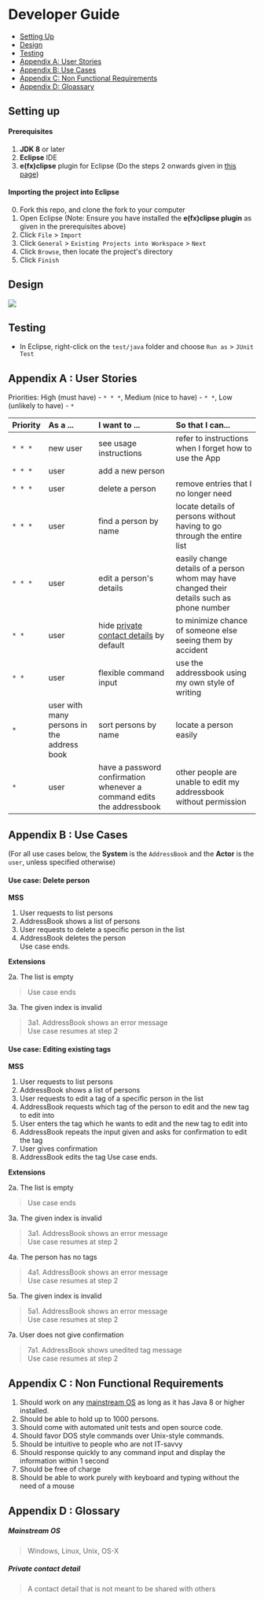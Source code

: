 # Developer Guide

* [Setting Up](#setting-up)
* [Design](#design)
* [Testing](#testing)
* [Appendix A: User Stories](#appendix-a--user-stories)
* [Appendix B: Use Cases](#appendix-b--use-cases)
* [Appendix C: Non Functional Requirements](#appendix-c--non-functional-requirements)
* [Appendix D: Gloassary](#appendix-d--glossary)

## Setting up

#### Prerequisites

1. **JDK 8** or later
2. **Eclipse** IDE
3. **e(fx)clipse** plugin for Eclipse (Do the steps 2 onwards given in
   [this page](http://www.eclipse.org/efxclipse/install.html#for-the-ambitious))


#### Importing the project into Eclipse

0. Fork this repo, and clone the fork to your computer
1. Open Eclipse (Note: Ensure you have installed the **e(fx)clipse plugin** as given in the prerequisites above)
2. Click `File` > `Import`
3. Click `General` > `Existing Projects into Workspace` > `Next`
4. Click `Browse`, then locate the project's directory
5. Click `Finish`

## Design
<img src="images/mainClassDiagram.png"/>

## Testing

* In Eclipse, right-click on the `test/java` folder and choose `Run as` > `JUnit Test`

## Appendix A : User Stories

Priorities: High (must have) - `* * *`, Medium (nice to have)  - `* *`,  Low (unlikely to have) - `*`


Priority | As a ... | I want to ... | So that I can...
-------- | :-------- | :--------- | :-----------
`* * *` | new user | see usage instructions | refer to instructions when I forget how to use the App
`* * *` | user | add a new person |
`* * *` | user | delete a person | remove entries that I no longer need
`* * *` | user | find a person by name | locate details of persons without having to go through the entire list
`* * *` | user | edit a person's details | easily change details of a person whom may have changed their details such as phone number
`* *` | user | hide [private contact details](#private-contact-detail) by default | to minimize chance of someone else seeing them by accident
`* *` | user | flexible command input | use the addressbook using my own style of writing | use the addressbook more conveniently and easily
`*` | user with many persons in the address book | sort persons by name | locate a person easily
`*` | user | have a password confirmation whenever a command edits the addressbook | other people are unable to edit my addressbook without permission 


## Appendix B : Use Cases

(For all use cases below, the **System** is the `AddressBook` and the **Actor** is the `user`, unless specified otherwise)

#### Use case: Delete person

**MSS**

1. User requests to list persons
2. AddressBook shows a list of persons
3. User requests to delete a specific person in the list
4. AddressBook deletes the person <br>
Use case ends.

**Extensions**

2a. The list is empty

> Use case ends

3a. The given index is invalid

> 3a1. AddressBook shows an error message <br>
  Use case resumes at step 2

#### Use case: Editing existing tags

**MSS**

1. User requests to list persons
2. AddressBook shows a list of persons
3. User requests to edit a tag of a specific person in the list
4. AddressBook requests which tag of the person to edit and the new tag to edit into
5. User enters the tag which he wants to edit and the new tag to edit into
6. AddressBook repeats the input given and asks for confirmation to edit the tag
7. User gives confirmation
8. AddressBook edits the tag
Use case ends.

**Extensions**

2a. The list is empty

> Use case ends

3a. The given index is invalid

> 3a1. AddressBook shows an error message <br>
  Use case resumes at step 2

4a. The person has no tags

> 4a1. AddressBook shows an error message <br>
  Use case resumes at step 2

5a. The given index is invalid

> 5a1. AddressBook shows an error message <br>
  Use case resumes at step 2

7a. User does not give confirmation
 > 7a1. AddressBook shows unedited tag message <br>
   Use case resumes at step 2

## Appendix C : Non Functional Requirements

1. Should work on any [mainstream OS](#mainstream-os) as long as it has Java 8 or higher installed.
2. Should be able to hold up to 1000 persons.
3. Should come with automated unit tests and open source code.
4. Should favor DOS style commands over Unix-style commands.
5. Should be intuitive to people who are not IT-savvy
6. Should response quickly to any command input and display the information within 1 second
7. Should be free of charge
8. Should be able to work purely with keyboard and typing without the need of a mouse

## Appendix D : Glossary

##### Mainstream OS

> Windows, Linux, Unix, OS-X

##### Private contact detail

> A contact detail that is not meant to be shared with others
